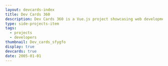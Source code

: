 ```yaml
---
layout: devcards-index
title: Dev Cards 360
description: Dev Cards 360 is a Vue.js project showcasing web development skills and weaknesses.
type: side-projects-item
tags:
  - projects
  - developers
thumbnail: Dev_cards_sfygfo
display: true
devcards: true
date: 2005-01-01
---
```

